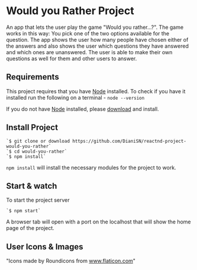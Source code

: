 # Would you Rather Project

An app that lets the user play the game "Would you rather...?". The game works in this way: You pick one of the two options available for the question. The app shows the user how many people have chosen either of the answers and also shows the user which questions they have answered and which ones are unanswered. The user is able to make their own questions as well for them and other users to answer.

## Requirements

This project requires that you have [Node](http://nodejs.org/) installed. To check if you have it installed run the following on a terminal - `node --version`

If you do not have [Node](http://nodejs.org/) installed, please [download](https://nodejs.org/en/download/) and install.

## Install Project

    `$ git clone or download https://github.com/DianiSN/reactnd-project-would-you-rather`
    `$ cd would-you-rather`
    `$ npm install`

`npm install` will install the necessary modules for the project to work.

## Start & watch

To start the project server

    `$ npm start`

A browser tab will open with a port on the localhost that will show the home page of the project.

## User Icons & Images

"Icons made by Roundicons from www.flaticon.com"
